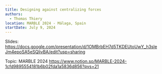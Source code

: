 ```yaml
---
title: Designing against centralizing forces
authors:
  - Thomas Thiery
location: MARBLE 2024 - Málaga, Spain
startDate: July 9, 2024
---
```


Slides: <https://docs.google.com/presentation/d/1OMBrbEH7d5TKDEUtoUwY_h3sleJm4epoSA5eSQlivBA/edit?usp=sharing>

Topic: MARBLE 2024 <https://www.notion.so/MARBLE-2024-1cfd9895554181b6b02fda1a5836d856?pvs=21>
